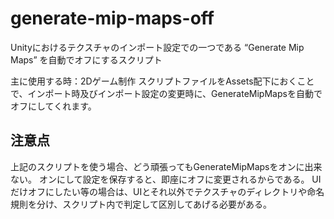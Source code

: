 # generate-mip-maps-off
Unityにおけるテクスチャのインポート設定での一つである “Generate Mip Maps” を自動でオフにするスクリプト

主に使用する時：2Dゲーム制作
スクリプトファイルをAssets配下におくことで、インポート時及びインポート設定の変更時に、GenerateMipMapsを自動でオフにしてくれます。

## 注意点
上記のスクリプトを使う場合、どう頑張ってもGenerateMipMapsをオンに出来ない。
オンにして設定を保存すると、即座にオフに変更されるからである。
UIだけオフにしたい等の場合は、UIとそれ以外でテクスチャのディレクトリや命名規則を分け、スクリプト内で判定して区別してあげる必要がある。
